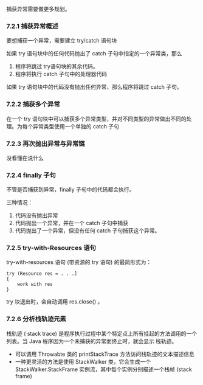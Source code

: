 捕获异常需要做更多规划。

### 7.2.1 捕获异常概述

要想捕获一个异常，需要建立 try/catch 语句块

如果 try 语句块中的任何代码抛出了 catch 子句中指定的一个异常类，那么
1. 程序将跳过 try语句块的其余代码。
2. 程序将执行 catch 子句中的处理器代码

如果 try 语句块中的代码没有抛出任何异常，那么程序将跳过 catch 子句。


### 7.2.2 捕获多个异常

在一个 try 语句块中可以捕获多个异常类型，并对不同类型的异常做出不同的处理。为每个异常类型使用一个单独的 catch 子句


### 7.2.3 再次抛出异常与异常链

没看懂在说什么

### 7.2.4 finally 子句


不管是否捕获到异常，finally 子句中的代码都会执行。

三种情况：
1. 代码没有抛出异常
2. 代码抛出一个异常，并在一个 catch 子句中捕获 
3. 代码抛出了一个异常，但没有任何 catch 子句捕获这个异常。


### 7.2.5 try-with-Resources 语句

try-with-resources 语句 (带资源的 try 语句) 的最简形式为：

```
try (Resource res = . . .]
{
    work with res
}
```

try 块退出时，会自动调用 res.close() 。

### 7.2.6 分析栈轨迹元素

栈轨迹 ( stack trace) 是程序执行过程中某个特定点上所有挂起的方法调用的一个列表。当 Java 程序因为一个未捕获的异常而终止时，就会显示 栈轨迹。

- 可以调用 Throwabte 类的 printStackTrace 方法访问栈轨迹的文本描述信息
- 一种更灵活的方法是使用 StackWalker 类，它会生成一个 StackWalker.StackFrame 实例流，其中每个实例分别描述一个栈帧 (stack frame)

